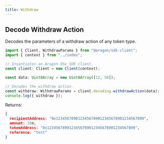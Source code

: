 ```yaml
---
title: Withdraw
---
```


## Decode Withdraw Action

Decodes the parameters of a withdraw action of any token type.

```ts
import { Client, WithdrawParams } from "@aragon/sdk-client";
import { context } from "../index";

// Insantiates an Aragon OSx SDK client.
const client: Client = new Client(context);

const data: Uint8Array = new Uint8Array([12, 56]);

// Decodes the withdraw action.
const withdraw: WithdrawParams = client.decoding.withdrawAction(data);
console.log({ withdraw });
```


Returns:

```json
{
  recipientAddress: "0x1234567890123456789012345678901234567890",
  amount: 10n,
  tokenAddress: "0x1234567890123456789012345678901234567890",
  reference: "test"
}
```